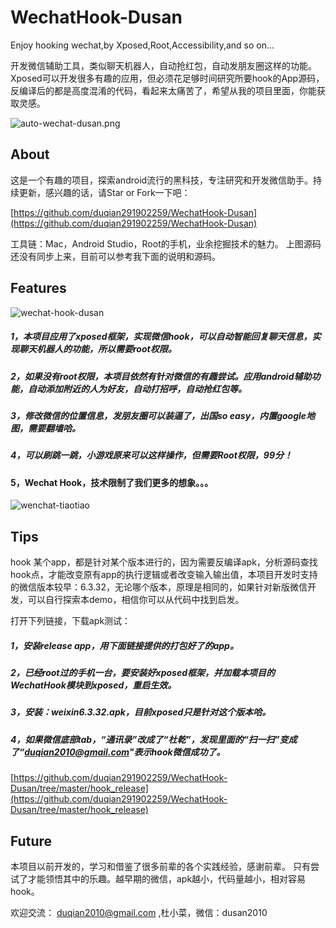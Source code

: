 # WechatHook-Dusan
Enjoy hooking wechat,by Xposed,Root,Accessibility,and so on...

开发微信辅助工具，类似聊天机器人，自动抢红包，自动发朋友圈这样的功能。Xposed可以开发很多有趣的应用，但必须花足够时间研究所要hook的App源码，反编译后的都是高度混淆的代码，看起来太痛苦了，希望从我的项目里面，你能获取灵感。

![auto-wechat-dusan.png](http://upload-images.jianshu.io/upload_images/2001922-59bb02f4ed2cfe65.png?imageMogr2/auto-orient/strip%7CimageView2/2/w/1240)


## About 

这是一个有趣的项目，探索android流行的黑科技，专注研究和开发微信助手。持续更新，感兴趣的话，请Star or Fork一下吧：

[https://github.com/duqian291902259/WechatHook-Dusan](https://github.com/duqian291902259/WechatHook-Dusan)

工具链：Mac，Android Studio，Root的手机，业余挖掘技术的魅力。
上图源码还没有同步上来，目前可以参考我下面的说明和源码。

## Features

![wechat-hook-dusan](https://github.com/duqian291902259/WechatHook-Dusan/blob/master/screenshot/wechat-hook-dusan.png)


##### 1，本项目应用了xposed框架，实现微信hook，可以自动智能回复聊天信息，实现聊天机器人的功能，所以需要root权限。

##### 2，如果没有root权限，本项目依然有针对微信的有趣尝试。应用android辅助功能，自动添加附近的人为好友，自动打招呼，自动抢红包等。

##### 3，修改微信的位置信息，发朋友圈可以装逼了，出国so easy，内置google地图，需要翻墙哈。

##### 4，可以刷跳一跳，小游戏原来可以这样操作，但需要Root权限，99分！

#### 5，Wechat Hook，技术限制了我们更多的想象。。。

![wenchat-tiaotiao](https://github.com/duqian291902259/WechatHook-Dusan/blob/master/screenshot/wenchat-tiaotiao.png)


## Tips
hook 某个app，都是针对某个版本进行的，因为需要反编译apk，分析源码查找hook点，才能改变原有app的执行逻辑或者改变输入输出值，本项目开发时支持的微信版本较早：6.3.32，无论哪个版本，原理是相同的，如果针对新版微信开发，可以自行探索本demo，相信你可以从代码中找到启发。

打开下列链接，下载apk测试：
##### 1，安装release app，用下面链接提供的打包好了的app。

##### 2，已经root过的手机一台，要安装好xposed框架，并加载本项目的WechatHook模块到xposed，重启生效。

##### 3，安装：weixin6.3.32.apk，目前xposed只是针对这个版本哈。

##### 4，如果微信底部tab，“通讯录”改成了“杜乾”，发现里面的“扫一扫”变成了“duqian2010@gmail.com"表示hook微信成功了。

[https://github.com/duqian291902259/WechatHook-Dusan/tree/master/hook_release](https://github.com/duqian291902259/WechatHook-Dusan/tree/master/hook_release)

## Future

本项目以前开发的，学习和借鉴了很多前辈的各个实践经验，感谢前辈。
只有尝试了才能领悟其中的乐趣。越早期的微信，apk越小，代码量越小，相对容易hook。

欢迎交流：
duqian2010@gmail.com ,杜小菜，微信：dusan2010


